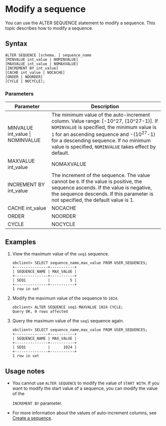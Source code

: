 # Modify a sequence

You can use the ALTER SEQUENCE statement to modify a sequence. This topic describes how to modify a sequence.

## Syntax

```unknow
ALTER SEQUENCE [schema. ] sequence_name
[MINVALUE int_value | NOMINVALUE]
[MAXVALUE int_value | NOMAXVALUE]
[INCREMENT BY int_value]
[CACHE int_value | NOCACHE]
[ORDER | NOORDER]
[CYCLE | NOCYCLE];
```

### Parameters

| Parameter | Description |
|----------------------------------|---------------------------------------------------------------------------------------------------------------------------------------------------------|
| MINVALUE int_value \| NOMINVALUE | The minimum value of the auto-increment column. Value range: [-10^27, (10^27-1)].<sup></sup>  If `NOMINVALUE` is specified, the minimum value is `1` for an ascending sequence and -(10<sup>27</sup>-1) for a descending sequence.  If no minimum value is specified, `NOMINVALUE` takes effect by default.  |
| MAXVALUE int_value | NOMAXVALUE | The maximum value of the auto-increment column. Value range: [(-10<sup>27</sup>+1,10<sup>28</sup>-1)].  If `NOMAXVALUE` is specified, the maximum value is (10<sup>28</sup>-1) for an ascending sequence or `-1` for a descending sequence.  If no maximum value is specified, `NOMAXVALUE` takes effect by default.  |
| INCREMENT BY int_value | The increment of the sequence. The value cannot be `0`.  If the value is positive, the sequence ascends. If the value is negative, the sequence descends.  If this parameter is not specified, the default value is 1.  |
| CACHE int_value | NOCACHE | The number of sequence values that the database preallocates and keeps in memory. The default value is `20`.  |
| ORDER | NOORDER | Specifies whether sequence values are generated in order. The default value is `NOORDER`.  |
| CYCLE | NOCYCLE | Specifies whether sequence values are generated cyclically. The default value is `NOCYCLE`.  |

## Examples

1. View the maximum value of the `seq1` sequence.

   ```unknow
   obclient> SELECT sequence_name,max_value FROM USER_SEQUENCES;
   +---------------+-----------+
   | SEQUENCE_NAME | MAX_VALUE |
   +---------------+-----------+
   | SEQ1          |         5 |
   +---------------+-----------+
   1 row in set
   ```

2. Modify the maximum value of the sequence to `1024`.

   ```unknow
   obclient> ALTER SEQUENCE seq1 MAXVALUE 1024 CYCLE;
   Query OK, 0 rows affected
   ```

3. Query the maximum value of the `seq1` sequence again.

   ```unknow
   obclient> SELECT sequence_name,max_value FROM USER_SEQUENCES;
   +---------------+-----------+
   | SEQUENCE_NAME | MAX_VALUE |
   +---------------+-----------+
   | SEQ1          |      1024 |
   +---------------+-----------+
   1 row in set
   ```

## Usage notes

* You cannot use `ALTER SEQUENCE` to modify the value of `START WITH`. If you want to modify the start value of a sequence, you can modify the value of the

   `INCREMENT BY` parameter.

* For more information about the values of auto-increment columns, see [Create a sequence](../1100.Create-and-manage-sequences/0200.create-sequence.md).
